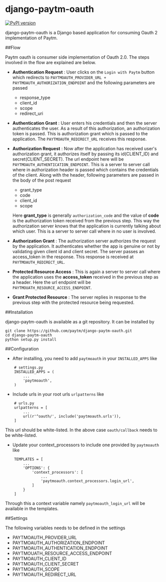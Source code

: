 # django-paytm-oauth

[![PyPI version](https://badge.fury.io/py/paytm-oauth.svg)](https://badge.fury.io/py/paytm-oauth)

django-paytm-oauth is a Django based application for consuming Oauth 2 implementation of Paytm.

##Flow

Paytm oauth is consumer side implementation of Oauth 2.0. The steps involved in the flow are explained are below.

 * __Authentication Request__ : User clicks on the `Login with Paytm` button which redirects to `PAYTMOAUTH_PROVIDER_URL + PAYTMOAUTH_AUTHORIZATION_ENDPOINT` and the following parameters are passed
    - response_type
    - client_id
    - scope
    - redirect_uri

* __Authentication Grant__ : User enters his credentials and then the server authenticates the user. As a result of this authorization, an authorization token is passed. This is authorization grant which is passed to the application. The `PAYTMOAUTH_REDIRECT_URL` receives this response.

* __Authorization Request__ : Now after the application has received user's authorization grant, it authorizes itself by passing its id(CLIENT_ID) and secret(CLIENT_SECRET). The url endpoint here will be `PAYTMOAUTH_AUTHENTICATION_ENDPOINT`. This is a server to server call where in authorization header is passed which contains the credentials of the client. Along with the header, following parameters are passed in the body of the post request
    - grant_type
    - code
    - client_id
    - scope

    Here __grant_type__ is generally `authorization_code` and the value of __code__ is the authorization token received from the previous step. This way the authorization server knows that the application is currently talking about which user. This is a server to server call where in no user is involved.

* __Authorization Grant__ : The authorization server authorizes the request by the application. It authenticates whether the app is genuine or not by validating given client id and client secret. The server passes an access_token in the response. This response is received at `PAYTMOAUTH_REDIRECT_URL`.

* __Protected Resource Access__ : This is again a server to server call where the application uses the __access_token__ received in the previous step as a header. Here the url endpoint will be `PAYTMOUATH_RESOURCE_ACCESS_ENDPOINT`. 

* __Grant Protected Resource__ : The server replies in response to the previous step with the protected resource being requested.

##Installation

django-paytm-oauth is available as a git repository. It can be installed by

```
git clone https://github.com/paytm/django-paytm-oauth.git
cd django-paytm-oauth
python setup.py install
```

##Configuration

* After installing, you need to add `paytmoauth` in your `INSTALLED_APPS` like

```
    # settings.py
    INSTALLED_APPS = (
        ...
        'paytmoauth',
    )

```

* Include urls in your root urls `urlpatterns` like

```
    # urls.py
    urlpatterns = [
        ...
        url(r'^oauth/', include('paytmoauth.urls')),
    ]
```

This url should be white-listed. In the above case `oauth/callback` needs to be white-listed.

* Update your context_processors to include one provided by `paytmoauth` like

```
    TEMPLATES = [
        ...
        'OPTIONS': {
            'context_processors': [
                ...
                'paytmoauth.context_processors.login_url',
            ]
        }
    ]
```

Through this a context variable namely `paytmoauth_login_url` will be available in the templates.

##Settings

The following variables needs to be defined in the settings

* PAYTMOAUTH_PROVIDER_URL
* PAYTMOAUTH_AUTHORIZATION_ENDPOINT
* PAYTMOAUTH_AUTHENTICATION_ENDPOINT
* PAYTMOUATH_RESOURCE_ACCESS_ENDPOINT
* PAYTMOAUTH_CLIENT_ID
* PAYTMOAUTH_CLIENT_SECRET
* PAYTMOAUTH_SCOPE
* PAYTMOAUTH_REDIRECT_URL
